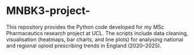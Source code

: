 # MNBK3-project-
This repository provides the Python code developed for my MSc Pharmaceutics research project at UCL. The scripts include data cleaning, visualisation (heatmaps, bar charts, and line plots) for analysing national and regional opioid prescribing trends in England (2020–2025).
